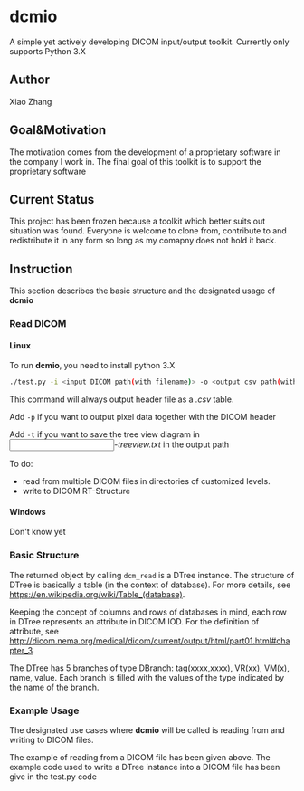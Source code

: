 # dcmio

A simple yet actively developing DICOM input/output toolkit. Currently only supports Python 3.X

## Author

Xiao Zhang

## Goal&Motivation

The motivation comes from the development of a proprietary software in the company I work in. The final goal of this toolkit is to support the proprietary software

## Current Status

This project has been frozen because a toolkit which better suits out situation was found. Everyone is welcome to clone from, contribute to and redistribute it in any form so long as my comapny does not hold it back.

## Instruction

This section describes the basic structure and the designated usage of **dcmio**

### Read DICOM

#### Linux

To run **dcmio**, you need to install python 3.X

```bash
./test.py -i <input DICOM path(with filename)> -o <output csv path(without filename)> <-p> <-t>
```

This command will always output header file as a *.csv* table.

Add `-p` if you want to output pixel data together with the DICOM header

Add `-t` if you want to save the tree view diagram in *<input filename>-treeview.txt* in the output path

To do:
- read from multiple DICOM files in directories of customized levels.
- write to DICOM RT-Structure

#### Windows

Don't know yet

### Basic Structure

The returned object by calling `dcm_read` is a DTree instance. The structure of DTree is basically a table (in the context of database). For more details, see <https://en.wikipedia.org/wiki/Table_(database)>.

Keeping the concept of columns and rows of databases in mind, each row in DTree represents an attribute in DICOM IOD. For the definition of attribute, see <http://dicom.nema.org/medical/dicom/current/output/html/part01.html#chapter_3>

The DTree has 5 branches of type DBranch: tag(xxxx,xxxx), VR(xx), VM(x), name, value. Each branch is filled with the values of the type indicated by the name of the branch.

### Example Usage

The designated use cases where **dcmio** will be called is reading from and writing to DICOM files.

The example of reading from a DICOM file has been given above. The example code used to write a DTree instance into a DICOM file has been give in the test.py code
